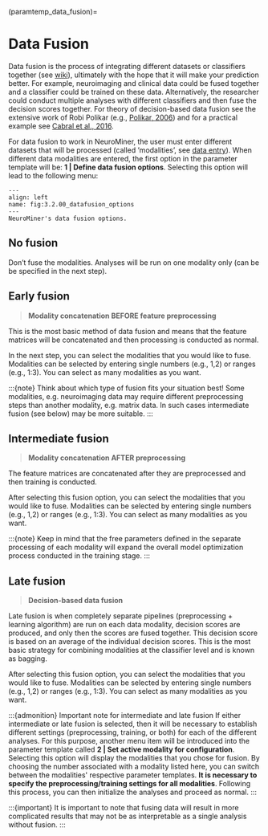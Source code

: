 (paramtemp_data_fusion)=
# Data Fusion
Data fusion is the process of integrating different datasets or classifiers together (see [wiki](https://en.wikipedia.org/wiki/Data_fusion)), ultimately with the hope that it will make your prediction better. For example, neuroimaging and clinical data could be fused together and a classifier could be trained on these data. Alternatively, the researcher could conduct multiple analyses with different classifiers and then fuse the decision scores together. For theory of decision-based data fusion see the extensive work of Robi Polikar (e.g., [Polikar,
2006](http://users.rowan.edu/~polikar/RESEARCH/PUBLICATIONS/csm06.pdf)) and for a practical example see [Cabral et al.,
2016](http://schizophreniabulletin.oxfordjournals.org/content/42/suppl_1/S110.short).

For data fusion to work in NeuroMiner, the user must enter different datasets that will be processed (called ’modalities’, see [data entry](input_data)).
When different data modalities are entered, the first option in the parameter template will be: **1 | Define data fusion options**. Selecting this option will lead to the following menu:

```{figure} Images/NM_paramtemp_datafusion_options.png
---
align: left
name: fig:3.2.00_datafusion_options
---
NeuroMiner's data fusion options.
```
## No fusion
Don’t fuse the modalities. Analyses will be run on one modality only (can be be specified in the next step).

## Early fusion
> **Modality concatenation BEFORE feature preprocessing**

This is the most basic method of data fusion and means that the feature matrices will be concatenated and then processing is conducted as normal.

In the next step, you can select the modalities that you would like to fuse. Modalities can be selected by entering single numbers (e.g., 1,2) or ranges (e.g., 1:3). You can select as many modalities as you want.

:::{note}
Think about which type of fusion fits your situation best! Some modalities, e.g. neuroimaging data may require different preprocessing steps than another modality, e.g. matrix data. In such cases intermediate fusion (see below) may be more suitable.
:::

## Intermediate fusion
> **Modality concatenation AFTER preprocessing**

The feature matrices are concatenated after they are preprocessed and then training is conducted.

After selecting this fusion option, you can select the modalities that you would like to fuse. Modalities can be selected by entering single numbers (e.g., 1,2) or ranges (e.g., 1:3). You can select as many modalities as you want.

:::{note}
Keep in mind that the free parameters defined in the separate processing of each modality will expand the overall model optimization process conducted in the training stage.
:::

## Late fusion
> **Decision-based data fusion**

Late fusion is when completely separate pipelines (preprocessing + learning algorithm) are run on each data modality, decision scores are produced, and only then the scores are fused together. This decision score is based on an average of the individual decision scores. This is the most basic strategy for combining modalities at the classifier level and is known as bagging.

After selecting this fusion option, you can select the modalities that you would like to fuse. Modalities can be selected by entering single numbers (e.g., 1,2) or ranges (e.g., 1:3). You can select as many modalities as you want.

:::{admonition} Important note for intermediate and late fusion
If either intermediate or late fusion is selected, then it will be necessary to establish different settings (preprocessing, training, or both) for each of the different analyses. For this purpose, another menu item will be introduced into the parameter template called **2 | Set active modality for configuration**. Selecting this option will display the modalities that you chose for fusion. By choosing the number associated with a modality listed here, you can switch between the modalities' respective parameter templates. **It is necessary to specify the preprocessing/training settings for all modalities**. Following this process, you can then initialize the analyses and proceed as normal.
:::

:::{important}
It is important to note that fusing data will result in more complicated results that may not be as interpretable as a single analysis without fusion.
:::

